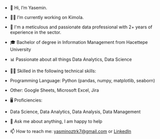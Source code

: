 * 👋 Hi, I’m Yasemin.
* 👩‍💻 I’m currently working on Kimola.
* 👩 I'm a meticulous and passionate data professional with 2+ years of experience in the sector.
* 🎓 Bachelor of degree in Information Management from Hacettepe University
* 📊 Passionate about all things Data Analytics, Data Science
* 💪🏽 Skilled in the following technical skills:

* Programming Language: Python (pandas, numpy, matplotlib, seaborn)
* Other: Google Sheets, Microsoft Excel, Jira

* 🖥️ Proficiencies:

* Data Science, Data Analytics, Data Analysis, Data Management

* 💬 Ask me about anything, I am happy to help
* 📫 How to reach me: yasminoztrk7@gmail.com or  [LinkedIn](https://www.linkedin.com/in/yasminoztrk7/)

<!---
YaseminOzturkk/YaseminOzturkk is a ✨ special ✨ repository because its `README.md` (this file) appears on your GitHub profile.
You can click the Preview link to take a look at your changes.
--->
